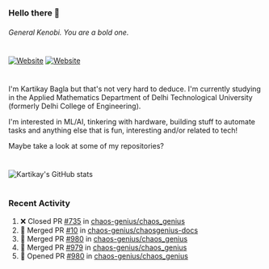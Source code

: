 ### Hello there 👋
###### General Kenobi. You are a bold one.

#
[![Website](https://img.shields.io/website?label=kartikaybagla.com&style=flat-square&url=https%3A%2F%2Fkartikaybagla.com)](https://kartikaybagla.com)
[![Website](https://img.shields.io/website?label=itwasthe.management&style=flat-square&url=https%3A%2F%2Fitwasthe.management)](https://itwasthe.management)
#

I'm Kartikay Bagla but that's not very hard to deduce. I'm currently studying in the Applied Mathematics Department of Delhi Technological University (formerly Delhi College of Engineering).

I'm interested in ML/AI, tinkering with hardware, building stuff to automate tasks and anything else that is fun, interesting and/or related to tech!

Maybe take a look at some of my repositories?

#
![Kartikay's GitHub stats](https://github-readme-stats.vercel.app/api?username=kartikay-bagla&count_private=true&show_icons=true&theme=radical)
#


### Recent Activity
<!--START_SECTION:activity-->
1. ❌ Closed PR [#735](https://github.com/chaos-genius/chaos_genius/pull/735) in [chaos-genius/chaos_genius](https://github.com/chaos-genius/chaos_genius)
2. 🎉 Merged PR [#10](https://github.com/chaos-genius/chaosgenius-docs/pull/10) in [chaos-genius/chaosgenius-docs](https://github.com/chaos-genius/chaosgenius-docs)
3. 🎉 Merged PR [#980](https://github.com/chaos-genius/chaos_genius/pull/980) in [chaos-genius/chaos_genius](https://github.com/chaos-genius/chaos_genius)
4. 🎉 Merged PR [#979](https://github.com/chaos-genius/chaos_genius/pull/979) in [chaos-genius/chaos_genius](https://github.com/chaos-genius/chaos_genius)
5. 💪 Opened PR [#980](https://github.com/chaos-genius/chaos_genius/pull/980) in [chaos-genius/chaos_genius](https://github.com/chaos-genius/chaos_genius)
<!--END_SECTION:activity-->
